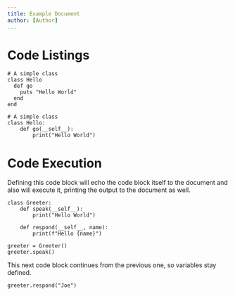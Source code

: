 ```yaml
---
title: Example Document
author: [Author]
...
```


# Code Listings

```{#lst:simple_listing2 .ruby caption="Listing of Ruby code"}
# A simple class
class Hello
  def go
    puts "Hello World"
  end
end
```

```{#lst:simple_listing3 .python .noexec caption="Listing of Python code that is just printed"}
# A simple class
class Hello:
    def go(__self__):
        print("Hello World")
```

# Code Execution

Defining this code block will echo the code block itself to the document and
also will execute it, printing the output to the document as well.

```{.python .echo}
class Greeter:
    def speak(__self__):
        print("Hello World")

    def respond(__self__, name):
        print(f"Hello {name}")

greeter = Greeter()
greeter.speak()
```

This next code block continues from the previous one, so variables stay defined.

```{.python .echo}
greeter.respond("Joe")
```
